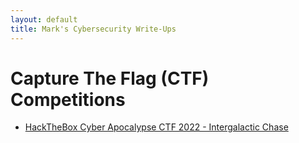 ```yaml
---
layout: default
title: Mark's Cybersecurity Write-Ups
---
```


# Capture The Flag (CTF) Competitions
 - [HackTheBox Cyber Apocalypse CTF 2022 - Intergalactic Chase](htb-2022-cyber-apocalypse)